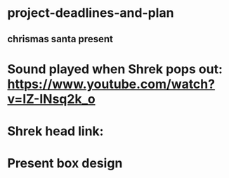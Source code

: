 # project-deadlines-and-plan

## chrismas santa present

# Sound played when Shrek pops out: https://www.youtube.com/watch?v=IZ-INsq2k_o
# Shrek head link:
# Present box design

